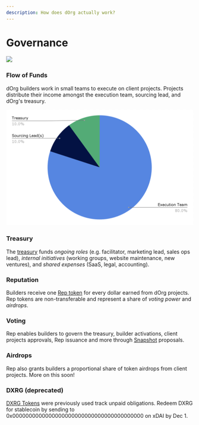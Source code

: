 ```yaml
---
description: How does dOrg actually work?
---
```


# Governance

![](https://media2.giphy.com/media/4TkuXuIzlJ4qspTAgD/giphy.gif?cid=ecf05e472zbh4aqsvqp5aw4h07tzknirwkzpkebw4m6fs6r1\&rid=giphy.gif\&ct=g)

### Flow of Funds

dOrg builders work in small teams to execute on client projects. Projects distribute their income amongst the execution team, sourcing lead, and dOrg's treasury.

![](<.gitbook/assets/unit economics.png>)

### Treasury

The [treasury](https://gnosis-safe.io/app/#/safes/0xdb22d2d37db92EA7fa6993C9f6Ead55FBb1eF4EA) funds _ongoing roles_ (e.g. facilitator, marketing lead, sales ops lead), _internal initiatives_ (working groups, website maintenance, new ventures), and _shared expenses_ (SaaS, legal, accounting).

### Reputation

Builders receive one [Rep token](https://etherscan.io/token/0x62300cec5240e5b273781ad67ce735107f3dacd4#balances) for every dollar earned from dOrg projects. Rep tokens are non-transferable and represent a share of _voting power_ and _airdrops_. 

### Voting

Rep enables builders to govern the treasury, builder activations, client projects approvals, Rep issuance and more through [Snapshot](https://snapshot.org/#/dorg.eth) proposals.

### Airdrops

Rep also grants builders a proportional share of token airdrops from client projects. More on this soon!

### DXRG (deprecated)

[DXRG Tokens](https://blockscout.com/poa/xdai/tokens/0x76D37cbB1fD75912bfB0cE885c506C77955F5C05/token-transfers) were previously used track unpaid obligations. Redeem DXRG for stablecoin by sending to 0x0000000000000000000000000000000000000000 on xDAI by Dec 1.
